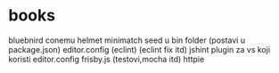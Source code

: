 ﻿# books
bluebnird
conemu
helmet
minimatch
seed u bin folder (postavi u package.json)
editor.config (eclint) (eclint fix itd)
jshint
plugin za vs koji koristi editor.config
frisby.js (testovi,mocha itd)
httpie


